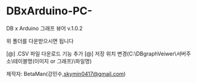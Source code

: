 # DBxArduino-PC-
DB x Arduino 그래프 뷰어 v.1.0.2

위 폴더를 다운받으시면 됩니다

[@] .CSV 파일 다운로드 기능 추가
[@] 저장 위치 변경(C:\DBgraphVeiwer\서버주소\테이블명\(이미지 or 그래프)\파일명)

제작자: BetaMan(강민수,skymin0417@gmail.com)
